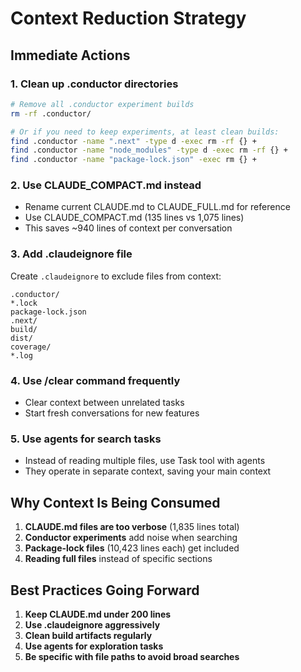 # Context Reduction Strategy

## Immediate Actions

### 1. Clean up .conductor directories
```bash
# Remove all .conductor experiment builds
rm -rf .conductor/

# Or if you need to keep experiments, at least clean builds:
find .conductor -name ".next" -type d -exec rm -rf {} +
find .conductor -name "node_modules" -type d -exec rm -rf {} +
find .conductor -name "package-lock.json" -exec rm {} +
```

### 2. Use CLAUDE_COMPACT.md instead
- Rename current CLAUDE.md to CLAUDE_FULL.md for reference
- Use CLAUDE_COMPACT.md (135 lines vs 1,075 lines)
- This saves ~940 lines of context per conversation

### 3. Add .claudeignore file
Create `.claudeignore` to exclude files from context:
```
.conductor/
*.lock
package-lock.json
.next/
build/
dist/
coverage/
*.log
```

### 4. Use /clear command frequently
- Clear context between unrelated tasks
- Start fresh conversations for new features

### 5. Use agents for search tasks
- Instead of reading multiple files, use Task tool with agents
- They operate in separate context, saving your main context

## Why Context Is Being Consumed

1. **CLAUDE.md files are too verbose** (1,835 lines total)
2. **Conductor experiments** add noise when searching
3. **Package-lock files** (10,423 lines each) get included
4. **Reading full files** instead of specific sections

## Best Practices Going Forward

1. **Keep CLAUDE.md under 200 lines**
2. **Use .claudeignore aggressively**
3. **Clean build artifacts regularly**
4. **Use agents for exploration tasks**
5. **Be specific with file paths to avoid broad searches**